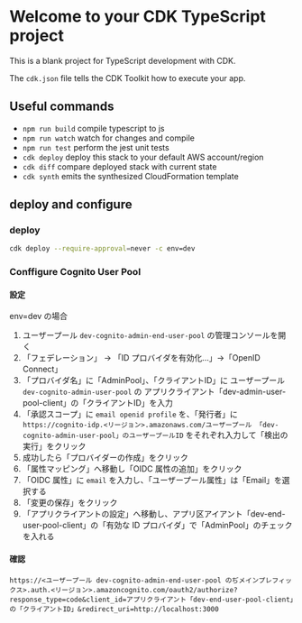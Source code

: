 # Welcome to your CDK TypeScript project

This is a blank project for TypeScript development with CDK.

The `cdk.json` file tells the CDK Toolkit how to execute your app.

## Useful commands

* `npm run build`   compile typescript to js
* `npm run watch`   watch for changes and compile
* `npm run test`    perform the jest unit tests
* `cdk deploy`      deploy this stack to your default AWS account/region
* `cdk diff`        compare deployed stack with current state
* `cdk synth`       emits the synthesized CloudFormation template

## deploy and configure

### deploy

```sh
cdk deploy --require-approval=never -c env=dev
```

### Conffigure Cognito User Pool

#### 設定

env=dev の場合

1. ユーザープール `dev-cognito-admin-end-user-pool` の管理コンソールを開く
2. 「フェデレーション」 -> 「ID プロバイダを有効化...」->「OpenID Connect」
3. 「プロバイダ名」に「AdminPool」、「クライアントID」に ユーザープール `dev-cognito-admin-user-pool` の アプリクライアント「dev-admin-user-pool-client」の「クライアントID」を入力
4. 「承認スコープ」に `email openid profile` を、「発行者」に `https://cognito-idp.<リージョン>.amazonaws.com/ユーザープール 「dev-cognito-admin-user-pool」のユーザープールID` をそれぞれ入力して「検出の実行」をクリック
5. 成功したら「プロバイダーの作成」をクリック
6. 「属性マッピング」へ移動し「OIDC 属性の追加」をクリック
7. 「OIDC 属性」に `email` を入力し、「ユーザープール属性」は「Email」を選択する
8. 「変更の保存」をクリック
9. 「アプリクライアントの設定」へ移動し、アプリ区アイアント「dev-end-user-pool-client」の「有効な ID プロバイダ」で「AdminPool」のチェックを入れる

#### 確認

```nohilight
https://<ユーザープール dev-cognito-admin-end-user-pool のぢメインプレフィックス>.auth.<リージョン>.amazoncognito.com/oauth2/authorize?response_type=code&client_id=アプリクライアント「dev-end-user-pool-client」の「クライアントID」&redirect_uri=http://localhost:3000
```
